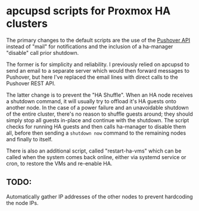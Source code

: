 # apcupsd scripts for Proxmox HA clusters

The primary changes to the default scripts are the use of the [Pushover API](https://pushover.net/api) instead of "mail" for notifications and the inclusion of a ha-manager "disable" call prior shutdown. 

The former is for simplicity and reliability. I previously relied on apcupsd to send an email to a separate server which would then forward messages to Pushover, but here I've replaced the email lines with direct calls to the Pushover REST API. 

The latter change is to prevent the "HA Shuffle". When an HA node receives a shutdown command, it will usually try to offload it's HA guests onto another node. In the case of a power failure and an unavoidable shutdown of the entire cluster, there's no reason to shuffle guests around; they should simply stop all guests in-place and continue with the shutdown. The script checks for running HA guests and then calls ha-manager to disable them all, before then sending a `shutdown now` command to the remaining nodes and finally to itself. 

There is also an additional script, called "restart-ha-vms" which can be called when the system comes back online, either via systemd service or cron, to restore the VMs and re-enable HA. 

## TODO: 
Automatically gather IP addresses of the other nodes to prevent hardcoding the node IPs. 